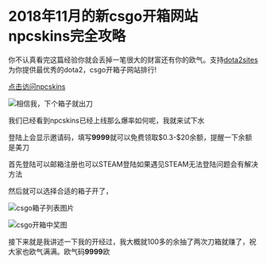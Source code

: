 # 2018年11月的新csgo开箱网站npcskins完全攻略

你不认真看完这篇经验你就会丢掉一笔很大的财富还有你的欧气。支持[dota2sites](https://www.dota2sites.com)为你提供最优秀的dota2，csgo开箱子网站排行!

[点击访问npcskins](https://www.dota2sites.com/redirect/205)

![相信我，下个箱子就出刀](https://www.dota2sites.com/media/images/blog/aa18972bd40735fa2d5771dd93510fb30f24082a.jpg)

我们已经看到npcskins已经上线那么爆率如何呢，我就来试下水

登陆上会显示邀请码，填写**9999**就可以免费领取\$0.3-\$20余额，提醒一下余额是美刀

首先登陆可以邮箱注册也可以STEAM登陆如果遇见STEAM无法登陆问题会有解决方法

然后就可以选择合适的箱子开了，

![csgo箱子列表图片](https://www.dota2sites.com/media/images/blog/bf096b63f6246b6023438b10e6f81a4c510fa200.jpg)

![csgo开箱中奖图](https://www.dota2sites.com/media/images/blog/38dbb6fd5266d016cd8ea74c9a2bd40735fa353a.jpg)

接下来就是我讲述一下我的开经过，我大概就100多的余抽了两次刀箱就赚了，祝大家也欧气满满。欧气码**9999**欧


